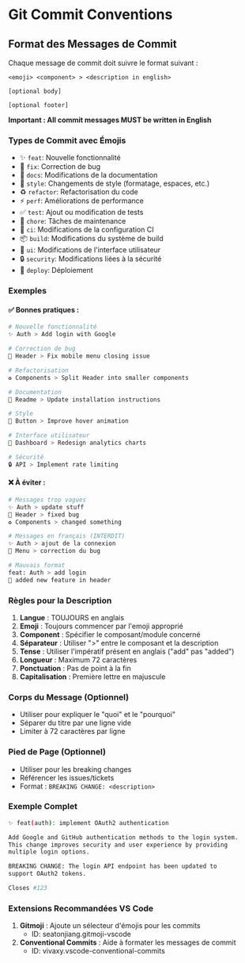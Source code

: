 # Git Commit Conventions

## Format des Messages de Commit

Chaque message de commit doit suivre le format suivant :

```
<emoji> <component> > <description in english>

[optional body]

[optional footer]
```

**Important : All commit messages MUST be written in English**

### Types de Commit avec Émojis

- ✨ `feat`: Nouvelle fonctionnalité
- 🐛 `fix`: Correction de bug
- 📝 `docs`: Modifications de la documentation
- 💄 `style`: Changements de style (formatage, espaces, etc.)
- ♻️ `refactor`: Refactorisation du code
- ⚡️ `perf`: Améliorations de performance
- ✅ `test`: Ajout ou modification de tests
- 🔧 `chore`: Tâches de maintenance
- 👷 `ci`: Modifications de la configuration CI
- 📦 `build`: Modifications du système de build
- 🎨 `ui`: Modifications de l'interface utilisateur
- 🔒 `security`: Modifications liées à la sécurité
- 🚀 `deploy`: Déploiement

### Exemples

#### ✅ Bonnes pratiques :

```bash
# Nouvelle fonctionnalité
✨ Auth > Add login with Google

# Correction de bug
🐛 Header > Fix mobile menu closing issue

# Refactorisation
♻️ Components > Split Header into smaller components

# Documentation
📝 Readme > Update installation instructions

# Style
💄 Button > Improve hover animation

# Interface utilisateur
🎨 Dashboard > Redesign analytics charts

# Sécurité
🔒 API > Implement rate limiting
```

#### ❌ À éviter :

```bash
# Messages trop vagues
✨ Auth > update stuff
🐛 Header > fixed bug
♻️ Components > changed something

# Messages en français (INTERDIT)
✨ Auth > ajout de la connexion
🐛 Menu > correction du bug

# Mauvais format
feat: Auth > add login
🐛 added new feature in header
```

### Règles pour la Description

1. **Langue** : TOUJOURS en anglais
2. **Emoji** : Toujours commencer par l'emoji approprié
3. **Component** : Spécifier le composant/module concerné
4. **Séparateur** : Utiliser ">" entre le composant et la description
5. **Tense** : Utiliser l'impératif présent en anglais ("add" pas "added")
6. **Longueur** : Maximum 72 caractères
7. **Ponctuation** : Pas de point à la fin
8. **Capitalisation** : Première lettre en majuscule

### Corps du Message (Optionnel)

- Utiliser pour expliquer le "quoi" et le "pourquoi"
- Séparer du titre par une ligne vide
- Limiter à 72 caractères par ligne

### Pied de Page (Optionnel)

- Utiliser pour les breaking changes
- Référencer les issues/tickets
- Format : `BREAKING CHANGE: <description>`

### Exemple Complet

```bash
✨ feat(auth): implement OAuth2 authentication

Add Google and GitHub authentication methods to the login system.
This change improves security and user experience by providing
multiple login options.

BREAKING CHANGE: The login API endpoint has been updated to
support OAuth2 tokens.

Closes #123
```

### Extensions Recommandées VS Code

1. **Gitmoji** : Ajoute un sélecteur d'émojis pour les commits
   - ID: seatonjiang.gitmoji-vscode
2. **Conventional Commits** : Aide à formater les messages de commit
   - ID: vivaxy.vscode-conventional-commits
